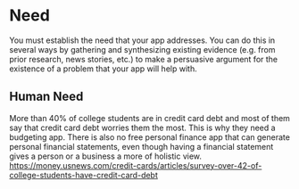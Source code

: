 # Need
You must establish the need that your app addresses.
You can do this in several ways by gathering and synthesizing existing evidence (e.g. from prior research, news stories, etc.) to make a persuasive argument for the existence of a problem that your app will help with.

## Human Need
More than 40% of college students are in credit card debt and most of them say that credit card debt worries them the most.
This is why they need a budgeting app. There is also no free personal finance app that can generate personal financial statements, even though having a financial statement gives a person or a business a more of holistic view.
https://money.usnews.com/credit-cards/articles/survey-over-42-of-college-students-have-credit-card-debt